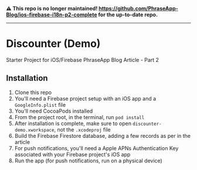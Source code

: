 **⚠️ This repo is no longer maintained! https://github.com/PhraseApp-Blog/ios-firebase-i18n-p2-complete for the up-to-date repo.**

---

# Discounter (Demo)
Starter Project for iOS/Firebase PhraseApp Blog Article - Part 2

## Installation
1. Clone this repo
1. You'll need a Firebase project setup with an iOS app and a `GoogleInfo.plist` file
1. You'll need CocoaPods installed
1. From the project root, in the terminal, run `pod install`
1. After installation is complete, make sure to open `discounter-demo.xworkspace`, not the `.xcodeproj` file
1. Build the Firebase Firestore database, adding a few records as per in the article
1. For push notifications, you'll need a Apple APNs Authentication Key associated with your Firebase project's iOS app
1. Run the app (for push notifications, run on a physical device)
